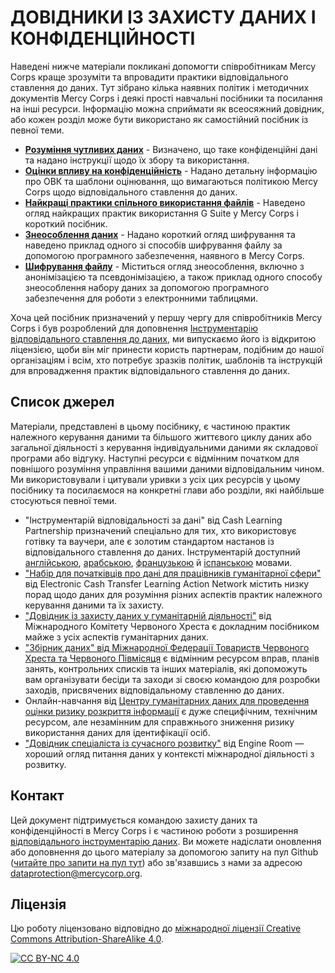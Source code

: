 # ДОВІДНИКИ ІЗ ЗАХИСТУ ДАНИХ І КОНФІДЕНЦІЙНОСТІ
Наведені нижче матеріали покликані допомогти співробітникам Mercy Corps краще зрозуміти та впровадити практики відповідального ставлення до даних. Тут зібрано кілька наявних політик і методичних документів Mercy Corps і деякі прості навчальні посібники та посилання на інші ресурси. Інформацію можна сприймати як всеосяжний довідник, або кожен розділ може бути використано як самостійний посібник із певної теми.

- **[Розуміння чутливих даних](/Localization/UA/Sensitive-data)** - Визначено, що таке конфіденційні дані та надано інструкції щодо їх збору та використання.
- **[Оцінки впливу на конфіденційність](/Localization/UA/Privacy-impact-assessment)** - Надано детальну інформацію про ОВК та шаблони оцінювання, що вимагаються політикою Mercy Corps щодо відповідального ставлення до даних.
- **[Найкращі практики спільного використання файлів](/Localization/UA/File-sharing)** - Наведено огляд найкращих практик використання G Suite у Mercy Corps і короткий посібник.
- **[Знеособлення даних](/Localization/UA/Deidentification)** - Надано короткий огляд шифрування та наведено приклад одного зі способів шифрування файлу за допомогою програмного забезпечення, наявного в Mercy Corps.
- **[Шифрування файлу](/Localization/UA/Encryption)** - Міститься огляд знеособлення, включно з анонімізацією та псевдонімізацією, а також приклад одного способу знеособлення набору даних за допомогою програмного забезпечення для роботи з електронними таблицями.

Хоча цей посібник призначений у першу чергу для співробітників Mercy Corps і був розроблений для доповнення [Інструментарію відповідального ставлення до даних](https://www.mercycorps.org/research-resources/responsible-data-toolkit), ми випускаємо його із відкритою ліцензією, щоби він міг принести користь партнерам, подібним до нашої організаціям і всім, хто потребує зразків політик, шаблонів та інструкцій для впровадження практик відповідального ставлення до даних.

## Список джерел
Матеріали, представлені в цьому посібнику, є частиною практик належного керування даними та більшого життєвого циклу даних або загальної діяльності з керування індивідуальними даними як складової програми або відгуку. Наступні ресурси є відмінним початком для повнішого розуміння управління вашими даними відповідальним чином. Ми використовували і цитували уривки з усіх цих ресурсів у цьому посібнику та посилаємося на конкретні глави або розділи, які найбільше стосуються певної теми.

- "Інструментарій відповідальності за дані" від Cash Learning Partnership призначений спеціально для тих, хто використовує готівку та ваучери, але є золотим стандартом настанов із відповідального ставлення до даних. Інструментарій доступний [англійською](https://www.calpnetwork.org/wp-content/uploads/2021/03/Data-Responsibility-Toolkit_A-guide-for-Cash-and-Voucher-Practitioners.pdf), [арабською](https://www.calpnetwork.org/ar/publication/data-responsibility-toolkit-a-guide-for-cva-practitioners/), [французькою](https://www.calpnetwork.org/fr/publication/data-responsibility-toolkit-a-guide-for-cva-practitioners/) й [іспанською](https://www.calpnetwork.org/es/publication/data-responsibility-toolkit-a-guide-for-cva-practitioners/) мовами.
- ["Набір для початківців про дані для працівників гуманітарної сфери"](https://www.calpnetwork.org/wp-content/uploads/2020/06/DataStarterKitforFieldStaffELAN.pdf) від Electronic Cash Transfer Learning Action Network містить низку порад щодо даних для розуміння різних аспектів практик належного керування даними та їх захисту.
- ["Довідник із захисту даних у гуманітарній діяльності"](https://www.icrc.org/en/data-protection-humanitarian-action-handbook) від Міжнародного Комітету Червоного Хреста є докладним посібником майже з усіх аспектів гуманітарних даних.
- ["Збірник даних" від Міжнародної Федерації Товариств Червоного Хреста та Червоного Півмісяця](https://preparecenter.org/toolkit/data-playbook-toolkit/) є відмінним ресурсом вправ, планів занять, контрольних списків та інших матеріалів, які допоможуть вам організувати бесіди та заходи зі своєю командою для розробки заходів, присвячених відповідальному ставленню до даних.
- Онлайн-навчання від [Центру гуманітарних даних для проведення оцінки ризику розкриття інформації](https://centre.humdata.org/learning-path/disclosure-risk-assessment-overview/) є дуже специфічним, технічним ресурсом, але незамінним для справжнього зниження ризику використання даних для ідентифікації осіб.
- ["Довідник спеціаліста із сучасного розвитку"](https://the-engine-room.github.io/responsible-data-handbook/) від Engine Room — хороший огляд питання даних у контексті міжнародної діяльності з розвитку.

## Контакт
Цей документ підтримується командою захисту даних та конфіденційності в Mercy Corps і є частиною роботи з розширення [відповідального інструментарію даних](https://www.mercycorps.org/research-resources/responsible-data-toolkit). Ви можете надіслати оновлення або доповнення до цього матеріалу за допомогою запиту на пул Github ([читайте про запити на пул тут](https://docs.github.com/en/pull-requests/collaborating-with-pull-requests/proposing-changes-to-your-work-with-pull-requests/about-pull-requests)) або зв'язавшись з нами за адресою dataprotection@mercycorp.org.

## Ліцензія
Цю роботу ліцензовано відповідно до [міжнародної ліцензії Creative Commons Attribution-ShareAlike 4.0][cc-by-nc].

[![CC BY-NC 4.0][cc-by-nc-image]][cc-by-nc]

[cc-by-nc]: http://creativecommons.org/licenses/by-nc/4.0/
[cc-by-nc-image]: https://licensebuttons.net/l/by-nc/4.0/88x31.png
[cc-by-nc-shield]: https://img.shields.io/badge/License-CC%20BY--NC%204.0-lightgrey.svg

<!--
## Policies
Point to MC privacy policy, mention PIA, & point to Github privacy policy?
-->

